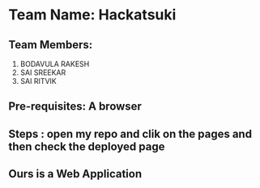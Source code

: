 # Team Name: Hackatsuki

## Team Members: 
  1. BODAVULA RAKESH
  2. SAI SREEKAR
  3. SAI RITVIK
  
## Pre-requisites: A browser

## Steps : open my repo and clik on the pages and then check the deployed page

## Ours is a Web Application

